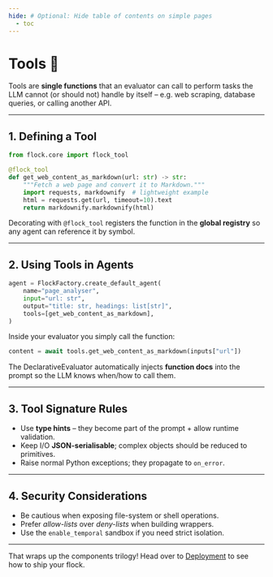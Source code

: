 ```yaml
---
hide: # Optional: Hide table of contents on simple pages
  - toc
---
```


# Tools 🔧

Tools are **single functions** that an evaluator can call to perform tasks the LLM cannot (or should not) handle by itself – e.g. web scraping, database queries, or calling another API.

---

## 1. Defining a Tool

```python
from flock.core import flock_tool

@flock_tool
def get_web_content_as_markdown(url: str) -> str:
    """Fetch a web page and convert it to Markdown."""
    import requests, markdownify  # lightweight example
    html = requests.get(url, timeout=10).text
    return markdownify.markdownify(html)
```

Decorating with `@flock_tool` registers the function in the **global registry** so any agent can reference it by symbol.

---

## 2. Using Tools in Agents

```python
agent = FlockFactory.create_default_agent(
    name="page_analyser",
    input="url: str",
    output="title: str, headings: list[str]",
    tools=[get_web_content_as_markdown],
)
```

Inside your evaluator you simply call the function:

```python
content = await tools.get_web_content_as_markdown(inputs["url"])
```

The DeclarativeEvaluator automatically injects **function docs** into the prompt so the LLM knows when/how to call them.

---

## 3. Tool Signature Rules

* Use **type hints** – they become part of the prompt + allow runtime validation.
* Keep I/O **JSON-serialisable**; complex objects should be reduced to primitives.
* Raise normal Python exceptions; they propagate to `on_error`.

---

## 4. Security Considerations

* Be cautious when exposing file-system or shell operations.
* Prefer *allow-lists* over *deny-lists* when building wrappers.
* Use the `enable_temporal` sandbox if you need strict isolation.

---

That wraps up the components trilogy!  Head over to [Deployment](../deployment/index.md) to see how to ship your flock.
